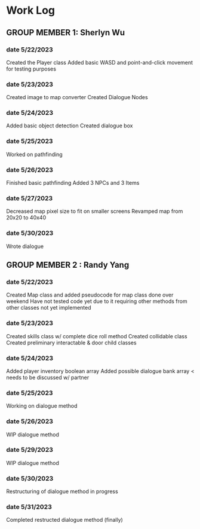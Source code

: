 # Work Log

## GROUP MEMBER 1: Sherlyn Wu

### date 5/22/2023

Created the Player class
Added basic WASD and point-and-click movement for testing purposes

### date 5/23/2023

Created image to map converter
Created Dialogue Nodes

### date 5/24/2023

Added basic object detection
Created dialogue box

### date 5/25/2023

Worked on pathfinding

### date 5/26/2023

Finished basic pathfinding
Added 3 NPCs and 3 Items

### date 5/27/2023

Decreased map pixel size to fit on smaller screens
Revamped map from 20x20 to 40x40

### date 5/30/2023

Wrote dialogue

## GROUP MEMBER 2 : Randy Yang

### date 5/22/2023

Created Map class and added pseudocode for map class done over weekend
Have not tested code yet due to it requiring other methods from other classes not yet implemented

### date 5/23/2023

Created skills class w/ complete dice roll method
Created collidable class
Created preliminary interactable & door child classes

### date 5/24/2023

Added player inventory boolean array
Added possible dialogue bank array < needs to be discussed w/ partner

### date 5/25/2023

Working on dialogue method

### date 5/26/2023

WIP dialogue method

### date 5/29/2023

WIP dialogue method

### date 5/30/2023

Restructuring of dialogue method in progress

### date 5/31/2023

Completed restructed dialogue method (finally)
